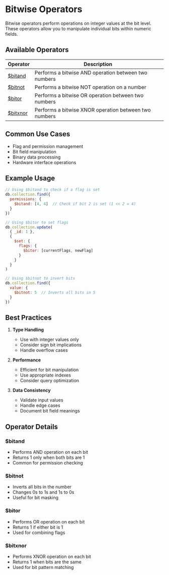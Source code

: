# Bitwise Operators

Bitwise operators perform operations on integer values at the bit level. These operators allow you to manipulate individual bits within numeric fields.

## Available Operators

| Operator | Description |
|----------|-------------|
| [$bitand](bitand.md) | Performs a bitwise AND operation between two numbers |
| [$bitnot](bitnot.md) | Performs a bitwise NOT operation on a number |
| [$bitor](bitor.md) | Performs a bitwise OR operation between two numbers |
| [$bitxnor](bitxnor.md) | Performs a bitwise XNOR operation between two numbers |

## Common Use Cases

- Flag and permission management
- Bit field manipulation
- Binary data processing
- Hardware interface operations

## Example Usage

```javascript
// Using $bitand to check if a flag is set
db.collection.find({
  permissions: {
    $bitand: [4, 4]  // Check if bit 2 is set (1 << 2 = 4)
  }
})

// Using $bitor to set flags
db.collection.update(
  { _id: 1 },
  {
    $set: {
      flags: {
        $bitor: [currentFlags, newFlag]
      }
    }
  }
)

// Using $bitnot to invert bits
db.collection.find({
  value: {
    $bitnot: 5  // Inverts all bits in 5
  }
})
```

## Best Practices

1. **Type Handling**
   - Use with integer values only
   - Consider sign bit implications
   - Handle overflow cases

2. **Performance**
   - Efficient for bit manipulation
   - Use appropriate indexes
   - Consider query optimization

3. **Data Consistency**
   - Validate input values
   - Handle edge cases
   - Document bit field meanings

## Operator Details

### $bitand
- Performs AND operation on each bit
- Returns 1 only when both bits are 1
- Common for permission checking

### $bitnot
- Inverts all bits in the number
- Changes 0s to 1s and 1s to 0s
- Useful for bit masking

### $bitor
- Performs OR operation on each bit
- Returns 1 if either bit is 1
- Used for combining flags

### $bitxnor
- Performs XNOR operation on each bit
- Returns 1 when bits are the same
- Used for bit pattern matching 